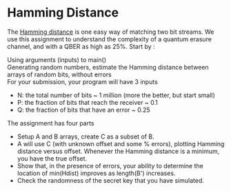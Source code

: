 # Hamming Distance 

The [Hamming distance](https://www.geeksforgeeks.org/hamming-distance-two-strings/) is one easy way of matching two bit streams. We use this assignment to understand the complexity of a quantum erasure channel, and with a QBER as high as 25%. Start by : 

Using arguments (inputs) to main()  
Generating random numbers, estimate the Hamming distance between arrays of random bits, without errors  
For your submission, your program will have 3 inputs  
- N: the total number of bits ~ 1 million (more the better, but start small)
- P: the fraction of bits that reach the receiver ~ 0.1
- Q: the fraction of bits that have an error ~ 0.25

The assignment has four parts  
- Setup A and B arrays, create C as a subset of B.
- A will use C (with unknown offset and some % errors), plotting Hamming distance versus offset. Whenever the Hamming distance is a minimum, you have the true offset.
- Show that, in the presence of errors, your ability to determine the location of min(Hdist) improves as length(B') increases.
- Check the randomness of the secret key that you have simulated.
